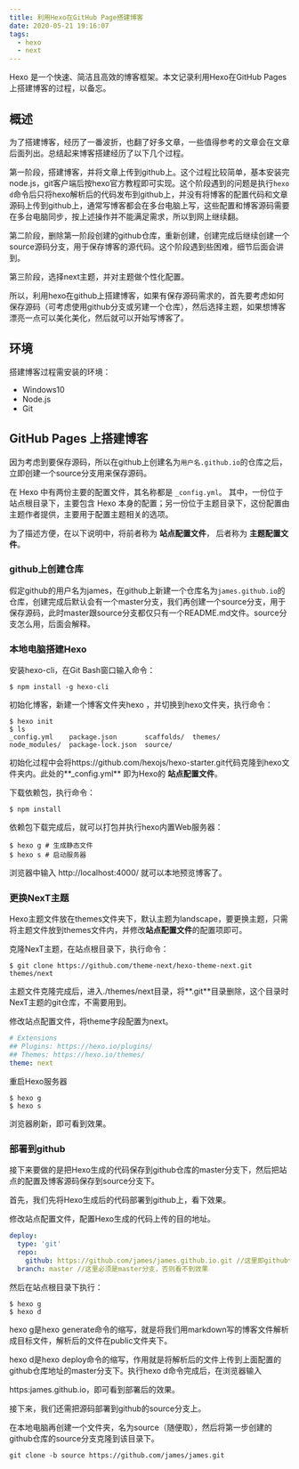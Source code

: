 ```yaml
---
title: 利用Hexo在GitHub Page搭建博客
date: 2020-05-21 19:16:07
tags:
  - hexo
  - next
---
```


Hexo 是一个快速、简洁且高效的博客框架。本文记录利用Hexo在GitHub Pages 上搭建博客的过程，以备忘。

<!-- more -->

## 概述

为了搭建博客，经历了一番波折，也翻了好多文章，一些值得参考的文章会在文章后面列出。总结起来博客搭建经历了以下几个过程。

第一阶段，搭建博客，并将文章上传到github上。这个过程比较简单，基本安装完node.js，git客户端后按hexo官方教程即可实现。这个阶段遇到的问题是执行`hexo d`命令后只将hexo解析后的代码发布到github上，并没有将博客的配置代码和文章源码上传到github上，通常写博客都会在多台电脑上写，这些配置和博客源码需要在多台电脑同步，按上述操作并不能满足需求，所以到网上继续翻。

第二阶段，删除第一阶段创建的github仓库，重新创建，创建完成后继续创建一个source源码分支，用于保存博客的源代码。这个阶段遇到些困难，细节后面会讲到。

第三阶段，选择next主题，并对主题做个性化配置。

所以，利用hexo在github上搭建博客，如果有保存源码需求的，首先要考虑如何保存源码（可考虑使用github分支或另建一个仓库），然后选择主题，如果想博客漂亮一点可以美化美化，然后就可以开始写博客了。

## 环境

搭建博客过程需安装的环境：

- Windows10
- Node.js
- Git

## GitHub Pages 上搭建博客

因为考虑到要保存源码，所以在github上创建名为`用户名.github.io`的仓库之后，立即创建一个source分支用来保存源码。

在 Hexo 中有两份主要的配置文件，其名称都是 `_config.yml`。 其中，一份位于站点根目录下，主要包含 Hexo 本身的配置；另一份位于主题目录下，这份配置由主题作者提供，主要用于配置主题相关的选项。

为了描述方便，在以下说明中，将前者称为 **站点配置文件**， 后者称为 **主题配置文件**。

### github上创建仓库

假定github的用户名为james，在github上新建一个仓库名为`james.github.io`的仓库，创建完成后默认会有一个master分支，我们再创建一个source分支，用于保存源码，此时master跟source分支都仅只有一个README.md文件。source分支怎么用，后面会解释。

### 本地电脑搭建Hexo 

安装hexo-cli，在Git Bash窗口输入命令：

```shell
$ npm install -g hexo-cli
```

初始化博客，新建一个博客文件夹hexo ，并切换到hexo文件夹，执行命令：

```shell
$ hexo init
$ ls
_config.yml    package.json       scaffolds/  themes/
node_modules/  package-lock.json  source/
```

初始化过程中会将https://github.com/hexojs/hexo-starter.git代码克隆到hexo文件夹内。此处的**_config.yml** 即为Hexo的 **站点配置文件**。

下载依赖包，执行命令：

```shell
$ npm install
```

依赖包下载完成后，就可以打包并执行hexo内置Web服务器：

```shell
$ hexo g # 生成静态文件
$ hexo s # 启动服务器
```

浏览器中输入 http://localhost:4000/ 就可以本地预览博客了。

### 更换NexT主题

Hexo主题文件放在themes文件夹下，默认主题为landscape，要更换主题，只需将主题文件放到themes文件内，并修改**站点配置文件**的配置项即可。

克隆NexT主题，在站点根目录下，执行命令：

```shell
$ git clone https://github.com/theme-next/hexo-theme-next.git themes/next
```

主题文件克隆完成后，进入./themes/next目录，将**.git**目录删除，这个目录时NexT主题的git仓库，不需要用到。

修改站点配置文件，将theme字段配置为next。

```yaml
# Extensions
## Plugins: https://hexo.io/plugins/
## Themes: https://hexo.io/themes/
theme: next
```

重启Hexo服务器

```shell
$ hexo g
$ hexo s
```

浏览器刷新，即可看到效果。

### 部署到github

接下来要做的是把Hexo生成的代码保存到github仓库的master分支下，然后把站点的配置及博客源码保存到source分支下。

首先，我们先将Hexo生成后的代码部署到github上，看下效果。

修改站点配置文件，配置Hexo生成的代码上传的目的地址。

```yaml
deploy:
  type: 'git'
  repo:
    github: https://github.com/james/james.github.io.git //这里即github仓库地址
  branch: master //这里必须是master分支，否则看不到效果
```

然后在站点根目录下执行：

```shell
$ hexo g
$ hexo d
```

hexo g是hexo generate命令的缩写，就是将我们用markdown写的博客文件解析成目标文件，解析后的文件在public文件夹下。

hexo d是hexo deploy命令的缩写，作用就是将解析后的文件上传到上面配置的github仓库地址的master分支下。执行hexo d命令完成后，在浏览器输入

https:james.github.io，即可看到部署后的效果。

接下来，我们还需把源码部署到github的source分支上。

在本地电脑再创建一个文件夹，名为source（随便取），然后将第一步创建的github仓库的source分支克隆到该目录下。

```shell
git clone -b source https://github.com/james/james.git
```









